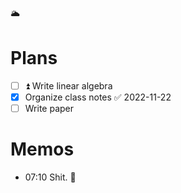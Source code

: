 🌥️

# Plans

- [ ] ⏫ Write linear algebra
- [x] Organize class notes ✅ 2022-11-22
- [ ] Write paper

# Memos

- 07:10 Shit. 💩